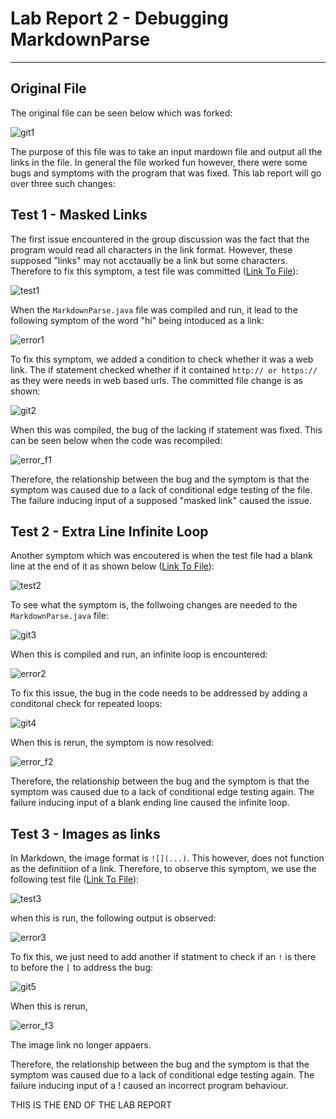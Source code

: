 # Lab Report 2 - Debugging MarkdownParse
---
## Original File

The original file can be seen below which was forked:

![git1](../images/lab_report_2/git_1.png)

The purpose of this file was to take an input mardown file and output all the links in the file. In general the file worked fun however, there were some bugs and symptoms with the program that was fixed. This lab report will go over three such changes:

## Test 1 - Masked Links

The first issue encountered in the group discussion was the fact that the program would read all characters in the link format. However, these supposed "links" may not acctaually be a link but some characters. Therefore to fix this symptom, a test file was committed ([Link To File](https://github.com/AdvaithRavishankar/markdown-parse/blob/main/test_1.md)):

![test1](../images/lab_report_2/test_1.png)

When the ```MarkdownParse.java``` file was compiled and run, it lead to the following symptom of the word "hi" being intoduced as a link:

![error1](../images/lab_report_2/error_1.png)

To fix this symptom, we added a condition to check whether it was a web link. The if statement checked whether if it contained ```http:// or https://``` as they were needs in web based urls. The committed file change is as shown:

![git2](../images/lab_report_2/git_2.png)

When this was compiled, the bug of the lacking if statement was fixed. This can be seen below when the code was recompiled:

![error_f1](../images/lab_report_2/error_1_fixed.png)

Therefore, the relationship between the bug and the symptom is that the symptom was caused due to a lack of conditional edge testing of the file. The failure inducing input of a supposed "masked link" caused the issue.

## Test 2 - Extra Line Infinite Loop

Another symptom which was encoutered is when the test file had a blank line at the end of it as shown below ([Link To File](https://github.com/AdvaithRavishankar/markdown-parse/blob/main/test_2.md)):

![test2](../images/lab_report_2/test_2.png)

To see what the symptom is, the follwoing changes are needed to the ```MarkdownParse.java``` file:

![git3](../images/lab_report_2/git_3.png)

When this is compiled and run, an infinite loop is encountered:

![error2](../images/lab_report_2/error_2.png)

To fix this issue, the bug in the code needs to be addressed by adding a conditonal check for repeated loops:

![git4](../images/lab_report_2/git_4.png)

When this is rerun, the symptom is now resolved:

![error_f2](../images/lab_report_2/error_2_fixed.png)

Therefore, the relationship between the bug and the symptom is that the symptom was caused due to a lack of conditional edge testing again. The failure inducing input of a blank ending line caused the infinite loop.

## Test 3 - Images as links

In Markdown, the image format is ```![](...)```. This however, does not function as the definitiion of a link. Therefore, to observe this symptom, we use the following test file ([Link To File](https://github.com/AdvaithRavishankar/markdown-parse/blob/main/test_3.md)):

![test3](../images/lab_report_2/test_3.png)

when this is run, the following output is observed:

![error3](../images/lab_report_2/error_3.png)

To fix this, we just need to add another if statment to check if an ```!``` is there to before the ```[``` to address the bug:

![git5](../images/lab_report_2/git_5.png)

When this is rerun, 

![error_f3](../images/lab_report_2/error_3_fixed.png)

The image link no longer appaers. 

Therefore, the relationship between the bug and the symptom is that the symptom was caused due to a lack of conditional edge testing again. The failure inducing input of a ! caused an incorrect program behaviour.

THIS IS THE END OF THE LAB REPORT

